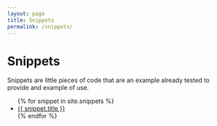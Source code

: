 ```yaml
---
layout: page
title: Snippets
permalink: /snippets/
---
```


# Snippets

Snippets are little pieces of code that are an example already tested to provide and example of use.


<ul>
  {% for snippet in site.snippets %}
    <li>
      <a href="{{ snippet.url }}">{{ snippet.title }}</a>
    </li>
  {% endfor %}
</ul>
